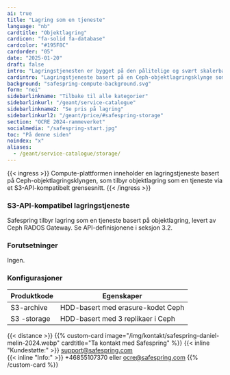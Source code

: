 ```yaml
---
ai: true
title: "Lagring som en tjeneste"
language: "nb"
cardtitle: "Objektlagring"
cardicon: "fa-solid fa-database"
cardcolor: "#195F8C"
cardorder: "05"
date: "2025-01-20"
draft: false
intro: "Lagringstjenesten er bygget på den pålitelige og svært skalerbare Ceph-objektlagringsklyngen. Den støtter integrasjon via S3-API, noe som sikrer kompatibilitet med applikasjoner og arbeidsflyter som er avhengige av objektbaserte lagringsløsninger."
cardintro: "Lagringstjeneste basert på en Ceph-objektlagringsklynge som bruker S3-API."
background: "safespring-compute-background.svg"
form: "nei"
sidebarlinkname: "Tilbake til alle kategorier"
sidebarlinkurl: "/geant/service-catalogue"
sidebarlinkname2: "Se pris på lagring"
sidebarlinkurl2: "/geant/price/#safespring-storage"
section: "OCRE 2024-rammeverket"
socialmedia: "/safespring-start.jpg"
toc: "På denne siden"
noindex: "x"
aliases:
  - /geant/service-catalogue/storage/
---
```


{{< ingress >}}
Compute-plattformen inneholder en lagringstjeneste basert på Ceph-objektlagringsklyngen, som tilbyr objektlagring som en tjeneste via et S3-API-kompatibelt grensesnitt.
{{< /ingress >}}

### S3-API-kompatibel lagringstjeneste

Safespring tilbyr lagring som en tjeneste basert på objektlagring, levert av Ceph RADOS Gateway. Se API-definisjonene i seksjon 3.2.

### Forutsetninger

Ingen.

### Konfigurasjoner

| Produktkode | Egenskaper                        |
| ----------- | --------------------------------- |
| S3-archive  | HDD-basert med erasure-kodet Ceph |
| S3 -storage | HDD-basert med 3 replikaer i Ceph |

{{< distance >}}
{{% custom-card image="/img/kontakt/safespring-daniel-melin-2024.webp" cardtitle="Ta kontakt med Safespring" %}}
{{< inline "Kundestøtte:" >}} support@safespring.com  
{{< inline "Info:" >}} +46855107370 eller ocre@safespring.com
{{% /custom-card %}}
